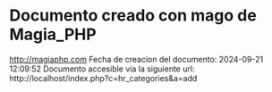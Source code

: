 # Documento creado con mago de Magia_PHP 
http://magiaphp.com 
Fecha de creacion del documento: 2024-09-21 12:09:52 
Documento accesible via la siguiente url:  
http://localhost/index.php?c=hr_categories&a=add 

